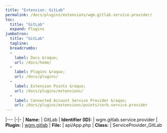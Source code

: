 ```yaml
---
title: "Extension: GitLab"
permalink: /docs/plugins/extensions/wgm.gitlab.service.provider/
toc:
  title: "GitLab"
  expand: Plugins
jumbotron:
  title: "GitLab"
  tagline: 
  breadcrumbs:
  -
    label: Docs &raquo;
    url: /docs/home/
  -
    label: Plugins &raquo;
    url: /docs/plugins/
  -
    label: Extension Points &raquo;
    url: /docs/plugins/extensions/
  -
    label: Connected Account Service Provider &raquo;
    url: /docs/plugins/extensions/points/cerb.service.provider
---
```


|---
|-|-
| **Name:** | GitLab
| **Identifier (ID):** | wgm.gitlab.service.provider
| **Plugin:** | [wgm.gitlab](/docs/plugins/wgm.gitlab/)
| **File:** | api/App.php
| **Class:** | ServiceProvider_GitLab

